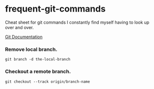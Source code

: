 # frequent-git-commands

Cheat sheet for git commands I constantly find myself having to look up over and over.

[Git Documentation](https://www.kernel.org/pub/software/scm/git/docs/)

### Remove local branch.

`git branch -d the-local-branch`

### Checkout a remote branch.
`git checkout --track origin/branch-name`